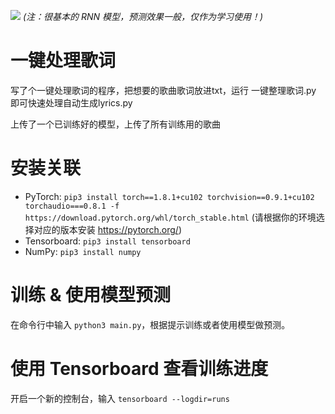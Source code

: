 ![](./img/screenshot.jpg)
_(注：很基本的 RNN 模型，预测效果一般，仅作为学习使用！)_

# 一键处理歌词

写了个一键处理歌词的程序，把想要的歌曲歌词放进txt，运行 一键整理歌词.py 即可快速处理自动生成lyrics.py

上传了一个已训练好的模型，上传了所有训练用的歌曲

# 安装关联

- PyTorch:
  `pip3 install torch==1.8.1+cu102 torchvision==0.9.1+cu102 torchaudio===0.8.1 -f https://download.pytorch.org/whl/torch_stable.html` (请根据你的环境选择对应的版本安装 https://pytorch.org/)
- Tensorboard: `pip3 install tensorboard`
- NumPy: `pip3 install numpy`

# 训练 & 使用模型预测

在命令行中输入 `python3 main.py`，根据提示训练或者使用模型做预测。

# 使用 Tensorboard 查看训练进度

开启一个新的控制台，输入 `tensorboard --logdir=runs`
